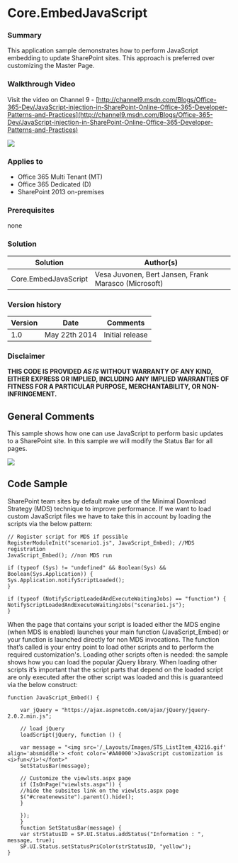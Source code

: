 # Core.EmbedJavaScript #

### Summary ###
This application sample demonstrates how to perform JavaScript embedding to update SharePoint sites. This approach is preferred over customizing the Master Page.

### Walkthrough Video ###
Visit the video on Channel 9 - [http://channel9.msdn.com/Blogs/Office-365-Dev/JavaScript-injection-in-SharePoint-Online-Office-365-Developer-Patterns-and-Practices](http://channel9.msdn.com/Blogs/Office-365-Dev/JavaScript-injection-in-SharePoint-Online-Office-365-Developer-Patterns-and-Practices)

![](http://i.imgur.com/1Tkh5lB.png)

### Applies to ###
-  Office 365 Multi Tenant (MT)
-  Office 365 Dedicated (D)
-  SharePoint 2013 on-premises

### Prerequisites ###
none

### Solution ###
Solution | Author(s)
---------|----------
Core.EmbedJavaScript | Vesa Juvonen, Bert Jansen, Frank Marasco (Microsoft)

### Version history ###
Version  | Date | Comments
---------| -----| --------
1.0  | May 22th 2014 | Initial release

### Disclaimer ###
**THIS CODE IS PROVIDED *AS IS* WITHOUT WARRANTY OF ANY KIND, EITHER EXPRESS OR IMPLIED, INCLUDING ANY IMPLIED WARRANTIES OF FITNESS FOR A PARTICULAR PURPOSE, MERCHANTABILITY, OR NON-INFRINGEMENT.**

## General Comments ##
This sample shows how one can use JavaScript to perform basic updates to a SharePoint site.  In this sample we will modify the Status Bar for all pages. 

![](http://i.imgur.com/xpL9UGb.png)

## Code Sample ##

SharePoint team sites by default make use of the Minimal Download Strategy (MDS) technique to improve performance. If we want to load custom JavaScript files we have to take this in account by loading the scripts via the below pattern:
    
    // Register script for MDS if possible
    RegisterModuleInit("scenario1.js", JavaScript_Embed); //MDS registration
    JavaScript_Embed(); //non MDS run
    
    if (typeof (Sys) != "undefined" && Boolean(Sys) && Boolean(Sys.Application)) {
    Sys.Application.notifyScriptLoaded();
    }
    
    if (typeof (NotifyScriptLoadedAndExecuteWaitingJobs) == "function") {
    NotifyScriptLoadedAndExecuteWaitingJobs("scenario1.js");
    }
    
When the page that contains your script is loaded either the MDS engine (when MDS is enabled) launches your main function (JavaScript_Embed) or your function is launched directly for non MDS invocations. The function that’s called is your entry point to load other scripts and to perform the required customization's. Loading other scripts often is needed: the sample shows how you can load the popular jQuery library. When loading other scripts it’s important that the script parts that depend on the loaded script are only executed after the other script was loaded and this is guaranteed via the below construct:

    
    function JavaScript_Embed() {
    
    	var jQuery = "https://ajax.aspnetcdn.com/ajax/jQuery/jquery-2.0.2.min.js";
    
	    // load jQuery 
	    loadScript(jQuery, function () {
    
	    var message = "<img src='/_Layouts/Images/STS_ListItem_43216.gif' align='absmiddle'> <font color='#AA0000'>JavaScript customization is <i>fun</i>!</font>"
	    SetStatusBar(message);
	    
	    // Customize the viewlsts.aspx page
	    if (IsOnPage("viewlsts.aspx")) {
	    //hide the subsites link on the viewlsts.aspx page
	    $("#createnewsite").parent().hide();
	    }
	    
	    });
	    }
	    function SetStatusBar(message) {
	    var strStatusID = SP.UI.Status.addStatus("Information : ", message, true);
	    SP.UI.Status.setStatusPriColor(strStatusID, "yellow");
    }
    


